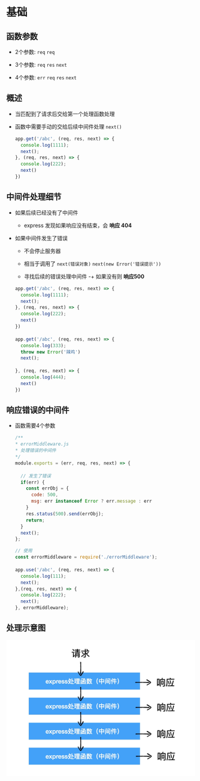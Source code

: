 # 基础

## 函数参数

+ 2个参数: `req` `req`

+ 3个参数: `req` `res` `next`

+ 4个参数: `err` `req` `res` `next`

## 概述

+ 当匹配到了请求后交给第一个处理函数处理

+ 函数中需要手动的交给后续中间件处理 `next()`

  ```js
  app.get('/abc', (req, res, next) => {
    console.log(1111);
    next();
  }, (req, res, next) => {
    console.log(222);
    next()
  })
  ```

## 中间件处理细节

+ 如果后续已经没有了中间件

  + express 发现如果响应没有结束，会 **响应 404**

+ 如果中间件发生了错误

  + 不会停止服务器

  + 相当于调用了 `next(错误对象)` `next(new Error('错误提示'))`

  + 寻找后续的错误处理中间件 -+ 如果没有则 **响应500**

  ```js
  app.get('/abc', (req, res, next) => {
    console.log(1111);
    next();
  }, (req, res, next) => {
    console.log(222);
    next()
  })

  app.get('/abc', (req, res, next) => {
    console.log(333);
    throw new Error('辣鸡')
    next();

  }, (req, res, next) => {
    console.log(444);
    next()
  })
  ```

## 响应错误的中间件

+ 函数需要4个参数

  ```js
  /**
  * errorMiddleware.js
  * 处理错误的中间件
  */
  module.exports = (err, req, res, next) => {

    // 发生了错误
    if(err) {
      const errObj = {
        code: 500,
        msg: err instanceof Error ? err.message : err
      }
      res.status(500).send(errObj);
      return;
    }
    next();
  };
  ```

  ```js
  // 使用
  const errorMiddleware = require('./errorMiddleware');

  app.use('/abc', (req, res, next) => {
    console.log(111);
    next();
  },(req, res, next) => {
    console.log(222);
    next();
  }, errorMiddleware);
  ```

## 处理示意图

![中间件示意图](./../images/中间件示意图.jpg)
